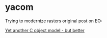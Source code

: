 # yacom

Trying to modernize rasters original post on EO:


[Yet another C object model - but better](https://phab.enlightenment.org/phame/live/1/post/75/yet_another_c_object_model_-_but_better/)
